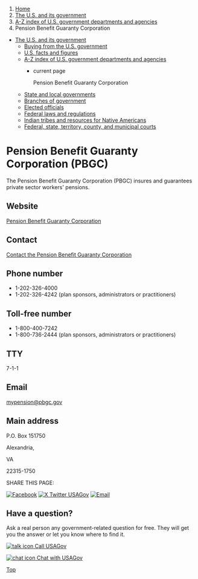 1. [Home](/)
2. [The U.S. and its government](/about-the-us)
3. [A-Z index of U.S. government departments and agencies](/agency-index)
4. Pension Benefit Guaranty Corporation

* [The U.S. and its government](/about-the-us)
  + [Buying from the U.S. government](/buy-from-government)
  + [U.S. facts and figures](/facts-figures)
  + [A-Z index of U.S. government departments and agencies](/agency-index)
    - current page

      Pension Benefit Guaranty Corporation
  + [State and local governments](/state-local-governments)
  + [Branches of government](/branches-of-government)
  + [Elected officials](/elected-officials)
  + [Federal laws and regulations](/laws-and-regulations)
  + [Indian tribes and resources for Native Americans](/tribes)
  + [Federal, state, territory, county, and municipal courts](/courts)

Pension Benefit Guaranty Corporation
(PBGC)
===========================================

The Pension Benefit Guaranty Corporation (PBGC) insures and guarantees private sector workers' pensions.

Website
-------

[Pension Benefit Guaranty Corporation](https://www.pbgc.gov/)

Contact
-------

[Contact the Pension Benefit Guaranty Corporation](https://www.pbgc.gov/about/pg/contact/contact)

Phone number
------------

* 1-202-326-4000
* 1-202-326-4242 (plan sponsors, administrators or practitioners)

Toll-free number
----------------

* 1-800-400-7242
* 1-800-736-2444 (plan sponsors, administrators or practitioners)

TTY
---

7-1-1

Email
-----

[mypension@pbgc.gov](mailto:mypension@pbgc.gov)

Main address
------------

  

P.O. Box 151750
  

Alexandria,

VA

22315-1750

SHARE THIS PAGE:

[![Facebook](/themes/custom/usagov/images/social-media-icons/Facebook_Icon.svg)](https://www.facebook.com/sharer/sharer.php?u=https://www.usa.gov/agencies/pension-benefit-guaranty-corporation&v=3)
[![X Twitter USAGov](/themes/custom/usagov/images/social-media-icons/X_Twitter_Icon.svg?version=2)](https://twitter.com/intent/tweet?source=webclient&text=https://www.usa.gov/agencies/pension-benefit-guaranty-corporation)
[![Email](/themes/custom/usagov/images/social-media-icons/Email_Icon.svg?version=2)](mailto:?subject=https://www.usa.gov/agencies/pension-benefit-guaranty-corporation)

Have a question?
----------------

Ask a real person any government-related question for free. They will get you the answer or let you know where to find it.

[![talk icon](/themes/custom/usagov/images/ICONS_talk.png)
Call USAGov](/phone)

[![chat icon](/themes/custom/usagov/images/ICONS_chat.png)
Chat with USAGov](/chat)

[Top](#main-content)